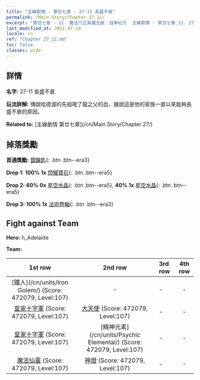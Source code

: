 ```yaml
---
title: "主線劇情 - 第廿七章 - 27-11 長盛不衰"
permalink: /Main Story/Chapter 27_11/
excerpt: "第廿七章 - 11. 魔法门之英雄无敌：战争纪元  主線劇情 - 第廿七章_11. 27-11 長盛不衰"
last_modified_at: 2021-07-14
locale: cn
ref: "Chapter 27_11.md"
toc: false
classes: wide
---
```


## 詳情

 **名字:** 27-11 長盛不衰

 **玩法詳解:** 傳說哈德渥的先祖喝了龍之父的血，據說這是他的家族一直以來能夠長盛不衰的原因。

 **Related to:** [主線劇情 第廿七章](/cn/Main Story/Chapter 27/)

## 掉落獎勵

 **首通獎勵:** [銀鑰匙](/cn/Items/con_693/){: .btn .btn--era3}

 **Drop 1:** **100% 1x** [閃耀寶石](/cn/Items/mat_100/){: .btn .btn--era5}

 **Drop 2:** **60% 0x** [星空水晶](/cn/Items/mat_94/){: .btn .btn--era5}, **40% 1x** [星空水晶](/cn/Items/mat_94/){: .btn .btn--era5}

 **Drop 3:** **100% 1x** [法術卷軸](/cn/Items/con_694/){: .btn .btn--era3}


## Fight against Team
 **Hero:** h_Adelaide

 **Team:**


  | 1st row | 2nd row | 3rd row | 4th row |
  |:----:|:----:|:----|:----:|
  | [鐵人](/cn/units/Iron Golem/) (Score: 472079, Level:107)  | - | - | - |
  | [皇家十字軍](/cn/units/Swordsman/) (Score: 472079, Level:107)  | [大天使](/cn/units/Angel/) (Score: 472079, Level:107)  | - | - |
  | [皇家十字軍](/cn/units/Swordsman/) (Score: 472079, Level:107)  | [精神元素](/cn/units/Psychic Elemental/) (Score: 472079, Level:107)  | - | - |
  | [魔法仙靈](/cn/units/Sprite/) (Score: 472079, Level:107)  | [神燈](/cn/units/Genie/) (Score: 472079, Level:107)  | - | - |


